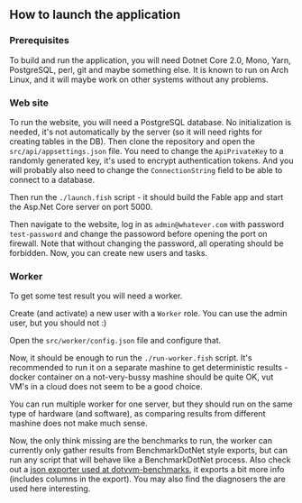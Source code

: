 ## How to launch the application

### Prerequisites

To build and run the application, you will need Dotnet Core 2.0, Mono, Yarn, PostgreSQL, perl, git and maybe something else. It is known to run on Arch Linux, and it will maybe work on other systems without any problems.


### Web site

To run the website, you will need a PostgreSQL database. No initialization is needed, it's not automatically by the server (so it will need rights for creating tables in the DB). Then clone the repository and open the `src/api/appsettings.json` file. You need to change the `ApiPrivateKey` to a randomly generated key, it's used to encrypt authentication tokens. And you will probably also need to change the `ConnectionString` field to be able to connect to a database.

Then run the `./launch.fish` script - it should build the Fable app and start the Asp.Net Core server on port 5000.

Then navigate to the website, log in as `admin@whatever.com` with password `test-password` and change the passoword before opening the port on firewall. Note that without changing the password, all operating should be forbidden. Now, you can create new users and tasks.

### Worker

To get some test result you will need a worker.

Create (and activate) a new user with a `Worker` role. You can use the admin user, but you should not :)

Open the `src/worker/config.json` file and configure that.

Now, it should be enough to run the `./run-worker.fish` script. It's recommended to run it on a separate mashine to get deterministic results - docker container on a not-very-bussy mashine should be quite OK, vut VM's in a cloud does not seem to be a good choice.

You can run multiple worker for one server, but they should run on the same type of hardware (and software), as comparing results from different mashine does not make much sense.

Now, the only think missing are the benchmarks to run, the worker can currently only gather results from BenchmarkDotNet style exports, but can run any script that will behave like a BenchmarkDotNet process. Also check out a [json exporter used at dotvvm-benchmarks](https://github.com/riganti/dotvvm-benchmarks/blob/1934e7d3c6f1f313baab8097c694a40dc906ea59/DotVVM.Benchmarks/MyJsonExporter.cs), it exports a bit more info (includes columns in the export). You may also find the diagnosers the are used here interesting.

